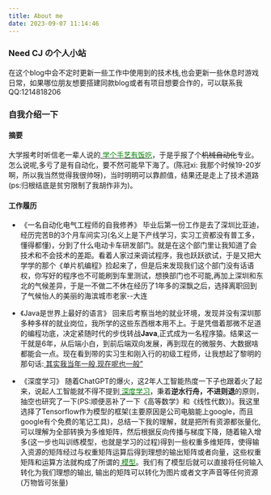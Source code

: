 ```yaml
---
title: About me
date: 2023-09-07 11:14:46
---
```


### Need CJ の个人小站
在这个blog中会不定时更新一些工作中使用到的技术栈,也会更新一些休息时游戏日常，如果哪位朋友想要搭建同款blog或者有项目想要合作的，可以联系我QQ:1214818206

### 自我介绍一下

#### 摘要
大学报考时听信老一辈人说的<u> <font color=green>学个手艺有饭吃</font></u>，于是乎报了个~~机械自动化~~专业。怎么说呢,多亏了是有自动化，要不然可能早下海了。(陈冠xi: 我那个时候19-20岁啊，所以我当然觉得我很帅呀)，当时明明可以靠颜值，结果还是走上了技术道路(ps:归根结底是贫穷限制了我胡作非为)。


#### 工作履历
- 《一名自动化电气工程师的自我修养》
毕业后第一份工作是去了深圳比亚迪，经历完苦B的3个月车间实习(名义上是下产线学习，实习工资都没有普工多，懂得都懂)，分到了什么电动卡车研发部门。就是在这个部门里让我知道了会技术和不会技术的差距。看着人家过来调试程序，我也跃跃欲试，于是又把大学学的那个《单片机编程》捡起来了，但是后来发现我们这个部门没有话语权，你写好的程序也不可能刷到车里测试，想换部门也不可能,再加上深圳和东北的气候差异，于是一不做二不休在经历了1年多的深飘之后，选择离职回到了气候怡人的美丽的海滨城市老家--大连

- 《Java是世界上最好的语言》
回来后考察当地的就业环境，发现并没有深圳那多种多样的就业岗位，我所学的这些东西根本用不上。于是凭借着那微不足道的编程功底，决定紧随时代的步伐转战**Java**,正式成为一名程序猿。结果这一干就是6年，从后端小白，到前后端双向发展，再到现在的微服务、大数据啥都能会一点。现在看到带的实习生和刚入行的初级工程师，让我想起了黎明的那句话:<u> 其实我当年一般,现在呢也一般”</u>

- 《深度学习》
随着ChatGPT的爆火，这2年人工智能热度一下子也跟着火了起来，说起人工智能就不得不提到<u> <font color=green>深度学习</font></u>，秉着**逆水行舟，不进则退**的原则，抽空也研究了一下(PS:顺便恶补了一下《高等数学》和《线性代数》)。我这里选择了Tensorflow作为模型的框架(主要原因是公司电脑能上google，而且google有个免费的笔记工具)，总结一下我的理解，就是把所有资源都张量化,可以理解为全部转换为多维矩阵，然后根据反向传播与梯度下降，随着输入增多(这一步也叫训练模型，也就是学习的过程)得到一些权重多维矩阵，使得输入资源的矩阵经过与权重矩阵运算后得到理想的输出矩阵或者向量，这些权重矩阵和运算方法就构成了所谓的<u> <font color=green>模型</font></u>。我们有了模型后就可以直接将任何输入转化为我们理想的输出, 输出的矩阵可以转化为图片或者文字声音等任何资源(万物皆可张量)
